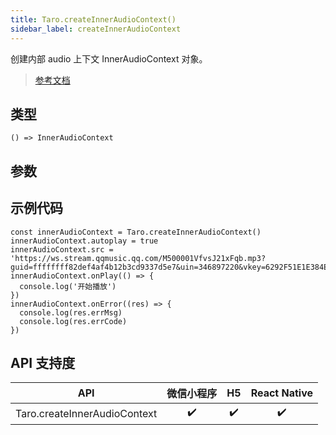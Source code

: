 ```yaml
---
title: Taro.createInnerAudioContext()
sidebar_label: createInnerAudioContext
---
```


创建内部 audio 上下文 InnerAudioContext 对象。

> [参考文档](https://developers.weixin.qq.com/miniprogram/dev/api/media/audio/wx.createInnerAudioContext.html)

## 类型

```tsx
() => InnerAudioContext
```

## 参数

## 示例代码

```tsx
const innerAudioContext = Taro.createInnerAudioContext()
innerAudioContext.autoplay = true
innerAudioContext.src = 'https://ws.stream.qqmusic.qq.com/M500001VfvsJ21xFqb.mp3?guid=ffffffff82def4af4b12b3cd9337d5e7&uin=346897220&vkey=6292F51E1E384E061FF02C31F716658E5C81F5594D561F2E88B854E81CAAB7806D5E4F103E55D33C16F3FAC506D1AB172DE8600B37E43FAD&fromtag=46'
innerAudioContext.onPlay(() => {
  console.log('开始播放')
})
innerAudioContext.onError((res) => {
  console.log(res.errMsg)
  console.log(res.errCode)
})
```

## API 支持度

|             API              | 微信小程序 | H5 | React Native |
|:----------------------------:|:-----:|:--:|:------------:|
| Taro.createInnerAudioContext |  ✔️   | ✔️ |      ✔️      |
